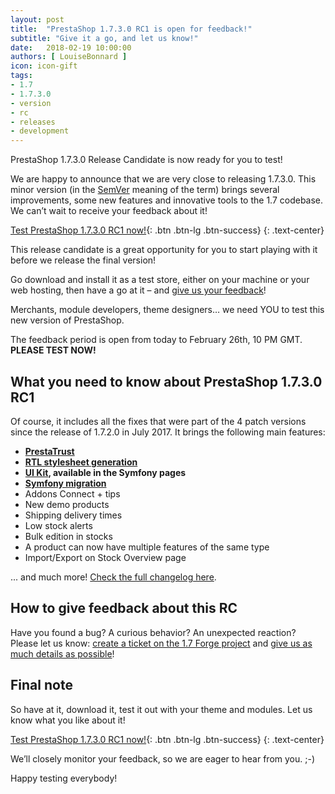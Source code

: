 ```yaml
---
layout: post
title:  "PrestaShop 1.7.3.0 RC1 is open for feedback!"
subtitle: "Give it a go, and let us know!"
date:   2018-02-19 10:00:00
authors: [ LouiseBonnard ]
icon: icon-gift
tags:
- 1.7
- 1.7.3.0
- version
- rc
- releases
- development
---
```

 
PrestaShop 1.7.3.0 Release Candidate is now ready for you to test!

We are happy to announce that we are very close to releasing 1.7.3.0. This minor version (in the [SemVer](http://build.prestashop.com/news/a-more-semantic-versioning-scheme) meaning of the term) brings several improvements, some new features and innovative tools to the 1.7 codebase. We can’t wait to receive your feedback about it!

[Test PrestaShop 1.7.3.0 RC1 now!](https://download.prestashop.com/download/releases/prestashop_1.7.3.0-rc.1.zip){: .btn .btn-lg .btn-success}
{: .text-center}

This release candidate is a great opportunity for you to start playing with it before we release the final version!

Go download and install it as a test store, either on your machine or your web hosting, then have a go at it – and [give us your feedback](http://forge.prestashop.com/secure/CreateIssue%21default.jspa?selectedProjectId=11322&issuetype=1)!

Merchants, module developers, theme designers… we need YOU to test this new version of PrestaShop.

The feedback period is open from today to February 26th, 10 PM GMT. **PLEASE TEST NOW!**
 
## What you need to know about PrestaShop 1.7.3.0 RC1

Of course, it includes all the fixes that were part of the 4 patch versions since the release of 1.7.2.0 in July 2017. It brings the following main features:

- **[PrestaTrust](http://build.prestashop.com/news/everything-you-always-wanted-to-know-about-prestatrust)**
- **[RTL stylesheet generation](http://build.prestashop.com/news/PrestaShop-RTL-project-update)**
- **[UI Kit](http://build.prestashop.com/news/PrestaShop-UI-Kit), available in the Symfony pages**
- **[Symfony migration](http://build.prestashop.com/news/make-back-office-modules-great-again)**
- Addons Connect + tips
- New demo products 
- Shipping delivery times
- Low stock alerts
- Bulk edition in stocks
- A product can now have multiple features of the same type
- Import/Export on Stock Overview page

... and much more! [Check the full changelog here](https://assets.prestashop2.com/fr/system/files/ps_releases/changelog_1.7.3.0-rc.1.txt).

## How to give feedback about this RC

Have you found a bug? A curious behavior? An unexpected reaction? Please let us know: [create a ticket on the 1.7 Forge project](http://forge.prestashop.com/secure/CreateIssue%21default.jspa?selectedProjectId=11322&issuetype=1) and [give us as much details as possible](http://build.prestashop.com/news/how-to-create-bug-report/)!

## Final note

So have at it, download it, test it out with your theme and modules. Let us know what you like about it!

[Test PrestaShop 1.7.3.0 RC1 now!](https://download.prestashop.com/download/releases/prestashop_1.7.3.0-rc.1.zip){: .btn .btn-lg .btn-success}
{: .text-center}

We’ll closely monitor your feedback, so we are eager to hear from you. ;-)

Happy testing everybody!
